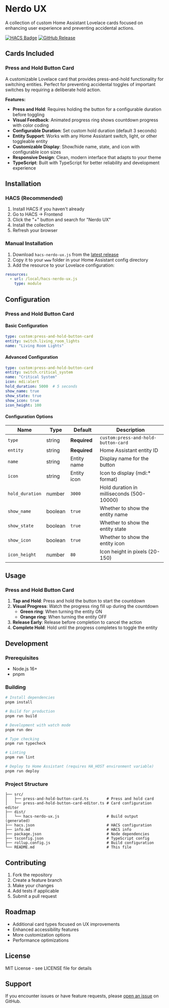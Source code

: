 # Nerdo UX

A collection of custom Home Assistant Lovelace cards focused on enhancing user experience and preventing accidental actions.

[![HACS Badge](https://img.shields.io/badge/HACS-Default-41BDF5.svg?style=for-the-badge)](https://github.com/hacs/integration)
[![GitHub Release](https://img.shields.io/github/release/nerdo/hacs-nerdo-ux.svg?style=for-the-badge)](https://github.com/nerdo/hacs-nerdo-ux/releases)

## Cards Included

### Press and Hold Button Card

A customizable Lovelace card that provides press-and-hold functionality for switching entities. Perfect for preventing accidental toggles of important switches by requiring a deliberate hold action.

**Features:**
- **Press and Hold**: Requires holding the button for a configurable duration before toggling
- **Visual Feedback**: Animated progress ring shows countdown progress with color coding
- **Configurable Duration**: Set custom hold duration (default 3 seconds)
- **Entity Support**: Works with any Home Assistant switch, light, or other toggleable entity
- **Customizable Display**: Show/hide name, state, and icon with configurable icon sizes
- **Responsive Design**: Clean, modern interface that adapts to your theme
- **TypeScript**: Built with TypeScript for better reliability and development experience

## Installation

### HACS (Recommended)

1. Install HACS if you haven't already
2. Go to HACS → Frontend
3. Click the "+" button and search for "Nerdo UX"
4. Install the collection
5. Refresh your browser

### Manual Installation

1. Download `hacs-nerdo-ux.js` from the [latest release](https://github.com/nerdo/hacs-nerdo-ux/releases)
2. Copy it to your `www` folder in your Home Assistant config directory
3. Add the resource to your Lovelace configuration:

```yaml
resources:
  - url: /local/hacs-nerdo-ux.js
    type: module
```

## Configuration

### Press and Hold Button Card

#### Basic Configuration

```yaml
type: custom:press-and-hold-button-card
entity: switch.living_room_lights
name: "Living Room Lights"
```

#### Advanced Configuration

```yaml
type: custom:press-and-hold-button-card
entity: switch.critical_system
name: "Critical System"
icon: mdi:alert
hold_duration: 5000  # 5 seconds
show_name: true
show_state: true
show_icon: true
icon_height: 100
```

#### Configuration Options

| Name | Type | Default | Description |
|------|------|---------|-------------|
| `type` | string | **Required** | `custom:press-and-hold-button-card` |
| `entity` | string | **Required** | Home Assistant entity ID |
| `name` | string | Entity name | Display name for the button |
| `icon` | string | Entity icon | Icon to display (mdi:* format) |
| `hold_duration` | number | `3000` | Hold duration in milliseconds (500-10000) |
| `show_name` | boolean | `true` | Whether to show the entity name |
| `show_state` | boolean | `true` | Whether to show the entity state |
| `show_icon` | boolean | `true` | Whether to show the entity icon |
| `icon_height` | number | `80` | Icon height in pixels (20-150) |

## Usage

### Press and Hold Button Card

1. **Tap and Hold**: Press and hold the button to start the countdown
2. **Visual Progress**: Watch the progress ring fill up during the countdown
   - **Green ring**: When turning the entity ON
   - **Orange ring**: When turning the entity OFF
3. **Release Early**: Release before completion to cancel the action
4. **Complete Hold**: Hold until the progress completes to toggle the entity

## Development

### Prerequisites

- Node.js 16+
- pnpm

### Building

```bash
# Install dependencies
pnpm install

# Build for production
pnpm run build

# Development with watch mode
pnpm run dev

# Type checking
pnpm run typecheck

# Linting
pnpm run lint

# Deploy to Home Assistant (requires HA_HOST environment variable)
pnpm run deploy
```

### Project Structure

```
├── src/
│   ├── press-and-hold-button-card.ts        # Press and hold card
│   └── press-and-hold-button-card-editor.ts # Card configuration editor
├── dist/
│   └── hacs-nerdo-ux.js                     # Build output (generated)
├── hacs.json                                # HACS configuration
├── info.md                                  # HACS info
├── package.json                             # Node dependencies
├── tsconfig.json                            # TypeScript config
├── rollup.config.js                         # Build configuration
└── README.md                                # This file
```

## Contributing

1. Fork the repository
2. Create a feature branch
3. Make your changes
4. Add tests if applicable
5. Submit a pull request

## Roadmap

- Additional card types focused on UX improvements
- Enhanced accessibility features
- More customization options
- Performance optimizations

## License

MIT License - see LICENSE file for details

## Support

If you encounter issues or have feature requests, please [open an issue](https://github.com/nerdo/hacs-nerdo-ux/issues) on GitHub.